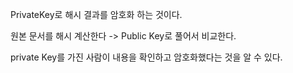 PrivateKey로 해시 결과를 암호화 하는 것이다.

원본 문서를 해시 계산한다 -> Public Key로 풀어서 비교한다.

private Key를 가진 사람이 내용을 확인하고 암호화했다는 것을 알 수 있다.